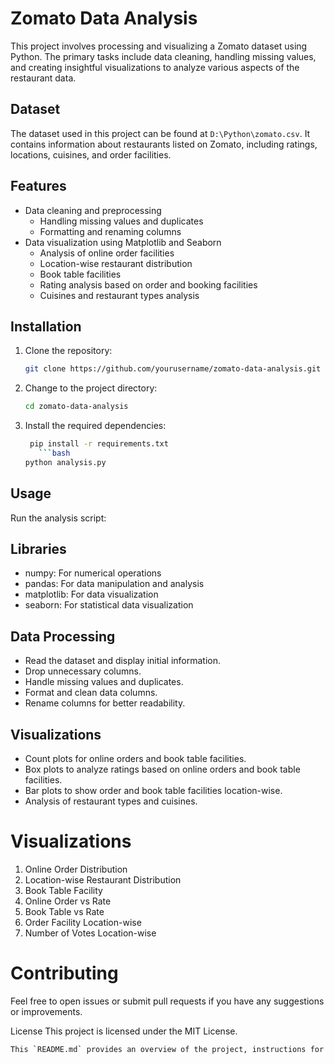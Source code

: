 # Zomato Data Analysis

This project involves processing and visualizing a Zomato dataset using Python. The primary tasks include data cleaning, handling missing values, and creating insightful visualizations to analyze various aspects of the restaurant data.

## Dataset

The dataset used in this project can be found at `D:\Python\zomato.csv`. It contains information about restaurants listed on Zomato, including ratings, locations, cuisines, and order facilities.

## Features

- Data cleaning and preprocessing
  - Handling missing values and duplicates
  - Formatting and renaming columns
- Data visualization using Matplotlib and Seaborn
  - Analysis of online order facilities
  - Location-wise restaurant distribution
  - Book table facilities
  - Rating analysis based on order and booking facilities
  - Cuisines and restaurant types analysis

## Installation

1. Clone the repository:
   ```bash
   git clone https://github.com/yourusername/zomato-data-analysis.git

2. Change to the project directory:
   ```bash
   cd zomato-data-analysis

3. Install the required dependencies:
   ```bash
    pip install -r requirements.txt
      ```bash
   python analysis.py

## Usage

Run the analysis script:



## Libraries
- numpy: For numerical operations
- pandas: For data manipulation and analysis
- matplotlib: For data visualization
- seaborn: For statistical data visualization

## Data Processing
- Read the dataset and display initial information.
- Drop unnecessary columns.
- Handle missing values and duplicates.
- Format and clean data columns.
- Rename columns for better readability.

## Visualizations
- Count plots for online orders and book table facilities.
- Box plots to analyze ratings based on online orders and book table facilities.
- Bar plots to show order and book table facilities location-wise.
- Analysis of restaurant types and cuisines.

# Visualizations
1. Online Order Distribution
2. Location-wise Restaurant Distribution
3. Book Table Facility
4. Online Order vs Rate
5. Book Table vs Rate
6. Order Facility Location-wise
7. Number of Votes Location-wise

# Contributing
Feel free to open issues or submit pull requests if you have any suggestions or improvements.

License
This project is licensed under the MIT License.
   ```bash
   This `README.md` provides an overview of the project, instructions for installation and usage, and descriptions of the main features and visualizations. Adjust the repository URL, image paths, and other specific details as needed.
